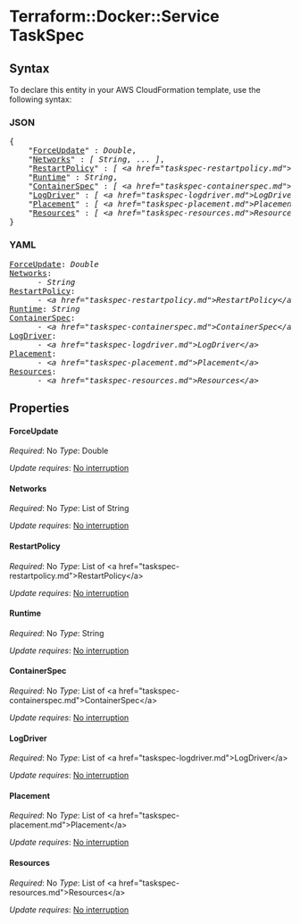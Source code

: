 # Terraform::Docker::Service TaskSpec

## Syntax

To declare this entity in your AWS CloudFormation template, use the following syntax:

### JSON

<pre>
{
    "<a href="#forceupdate" title="ForceUpdate">ForceUpdate</a>" : <i>Double</i>,
    "<a href="#networks" title="Networks">Networks</a>" : <i>[ String, ... ]</i>,
    "<a href="#restartpolicy" title="RestartPolicy">RestartPolicy</a>" : <i>[ &lt;a href=&#34;taskspec-restartpolicy.md&#34;&gt;RestartPolicy&lt;/a&gt;, ... ]</i>,
    "<a href="#runtime" title="Runtime">Runtime</a>" : <i>String</i>,
    "<a href="#containerspec" title="ContainerSpec">ContainerSpec</a>" : <i>[ &lt;a href=&#34;taskspec-containerspec.md&#34;&gt;ContainerSpec&lt;/a&gt;, ... ]</i>,
    "<a href="#logdriver" title="LogDriver">LogDriver</a>" : <i>[ &lt;a href=&#34;taskspec-logdriver.md&#34;&gt;LogDriver&lt;/a&gt;, ... ]</i>,
    "<a href="#placement" title="Placement">Placement</a>" : <i>[ &lt;a href=&#34;taskspec-placement.md&#34;&gt;Placement&lt;/a&gt;, ... ]</i>,
    "<a href="#resources" title="Resources">Resources</a>" : <i>[ &lt;a href=&#34;taskspec-resources.md&#34;&gt;Resources&lt;/a&gt;, ... ]</i>
}
</pre>

### YAML

<pre>
<a href="#forceupdate" title="ForceUpdate">ForceUpdate</a>: <i>Double</i>
<a href="#networks" title="Networks">Networks</a>: <i>
      - String</i>
<a href="#restartpolicy" title="RestartPolicy">RestartPolicy</a>: <i>
      - &lt;a href=&#34;taskspec-restartpolicy.md&#34;&gt;RestartPolicy&lt;/a&gt;</i>
<a href="#runtime" title="Runtime">Runtime</a>: <i>String</i>
<a href="#containerspec" title="ContainerSpec">ContainerSpec</a>: <i>
      - &lt;a href=&#34;taskspec-containerspec.md&#34;&gt;ContainerSpec&lt;/a&gt;</i>
<a href="#logdriver" title="LogDriver">LogDriver</a>: <i>
      - &lt;a href=&#34;taskspec-logdriver.md&#34;&gt;LogDriver&lt;/a&gt;</i>
<a href="#placement" title="Placement">Placement</a>: <i>
      - &lt;a href=&#34;taskspec-placement.md&#34;&gt;Placement&lt;/a&gt;</i>
<a href="#resources" title="Resources">Resources</a>: <i>
      - &lt;a href=&#34;taskspec-resources.md&#34;&gt;Resources&lt;/a&gt;</i>
</pre>

## Properties

#### ForceUpdate

_Required_: No
_Type_: Double

_Update requires_: [No interruption](https://docs.aws.amazon.com/AWSCloudFormation/latest/UserGuide/using-cfn-updating-stacks-update-behaviors.html#update-no-interrupt)

#### Networks

_Required_: No
_Type_: List of String

_Update requires_: [No interruption](https://docs.aws.amazon.com/AWSCloudFormation/latest/UserGuide/using-cfn-updating-stacks-update-behaviors.html#update-no-interrupt)

#### RestartPolicy

_Required_: No
_Type_: List of &lt;a href=&#34;taskspec-restartpolicy.md&#34;&gt;RestartPolicy&lt;/a&gt;

_Update requires_: [No interruption](https://docs.aws.amazon.com/AWSCloudFormation/latest/UserGuide/using-cfn-updating-stacks-update-behaviors.html#update-no-interrupt)

#### Runtime

_Required_: No
_Type_: String

_Update requires_: [No interruption](https://docs.aws.amazon.com/AWSCloudFormation/latest/UserGuide/using-cfn-updating-stacks-update-behaviors.html#update-no-interrupt)

#### ContainerSpec

_Required_: No
_Type_: List of &lt;a href=&#34;taskspec-containerspec.md&#34;&gt;ContainerSpec&lt;/a&gt;

_Update requires_: [No interruption](https://docs.aws.amazon.com/AWSCloudFormation/latest/UserGuide/using-cfn-updating-stacks-update-behaviors.html#update-no-interrupt)

#### LogDriver

_Required_: No
_Type_: List of &lt;a href=&#34;taskspec-logdriver.md&#34;&gt;LogDriver&lt;/a&gt;

_Update requires_: [No interruption](https://docs.aws.amazon.com/AWSCloudFormation/latest/UserGuide/using-cfn-updating-stacks-update-behaviors.html#update-no-interrupt)

#### Placement

_Required_: No
_Type_: List of &lt;a href=&#34;taskspec-placement.md&#34;&gt;Placement&lt;/a&gt;

_Update requires_: [No interruption](https://docs.aws.amazon.com/AWSCloudFormation/latest/UserGuide/using-cfn-updating-stacks-update-behaviors.html#update-no-interrupt)

#### Resources

_Required_: No
_Type_: List of &lt;a href=&#34;taskspec-resources.md&#34;&gt;Resources&lt;/a&gt;

_Update requires_: [No interruption](https://docs.aws.amazon.com/AWSCloudFormation/latest/UserGuide/using-cfn-updating-stacks-update-behaviors.html#update-no-interrupt)

